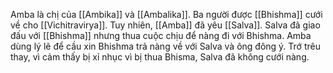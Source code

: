 Amba là chị của [[Ambika]] và [[Ambalika]]. Ba người được [[Bhishma]] cưới về cho [[Vichitravirya]]. Tuy nhiên, [[Amba]] đã yêu [[Salva]]. Salva đã giao đấu với [[Bhishma]] nhưng thua cuộc chịu để nàng đi với Bhishma. Amba dùng lý lẽ  để cầu xin Bhishma trả nàng về với Salva và ông đông ý. Trớ trêu thay, vì cảm thấy bị xỉ nhục vì bị thua Bhisma, Salva đã không cưới nàng.